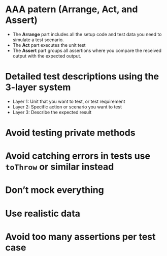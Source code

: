# AAA patern (Arrange, Act, and Assert)
- The <strong>Arrange</strong> part includes all the setup code and test data you need to simulate a test scenario.
- The <strong>Act</strong>  part executes the unit test
- The <strong>Assert</strong> part groups all assertions where you compare the received output with the expected output.

# Detailed test descriptions using the 3-layer system
- Layer 1: Unit that you want to test, or test requirement
- Layer 2: Specific action or scenario you want to test
- Layer 3: Describe the expected result

# Avoid testing private methods

# Avoid catching errors in tests use `toThrow` or similar instead

# Don’t mock everything

# Use realistic data

# Avoid too many assertions per test case
